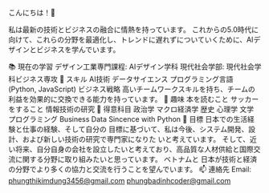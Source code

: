 こんにちは！👋

私は最新の技術とビジネスの融合に情熱を持っています。
これからの5.0時代に向けて、これらの分野を最適化し、トレンドに遅れずについていくために、AIデザインとビジネスを学んでいます。

📚 現在の学習
デザイン工業専門課程: AIデザイン学科
現代社会学部: 現代社会学科ビジネス専攻
🌟 スキル
AI技術
データサイエンス
プログラミング言語 (Python, JavaScript)
ビジネス戦略
⾼いチームワークスキルを持ち、チームの利益を効果的に交換できる能⼒を持っています。
💬 趣味
本を読むこと
サッカーをすること
情報技術の研究
🎯 得意科目
政治学
マクロ経済学
歴史
心理学
文学
プログラミング
Business Data Sincence with Python
🎯 目標
⽇本での⽣活経験と仕事の経験、そして⾃分の ⽬標に基づいて、私は今後、システム開発、設 計、および新しい技術の研究で専⾨家になりた いと考えています。 
そして、近い将来、⾃分⾃⾝の会社を設⽴したいと考えており、⾼品質な⼈材供給と国際交流に関する分野に取り組みたいと思っています。
ベトナムと ⽇本が技術と経済の分野でより多くの協⼒と交流を⾏うことを望んでいます。
📫 連絡先
Email: phungthikimdung3456@gmail.com
       phungbadinhcoder@gmail.com



